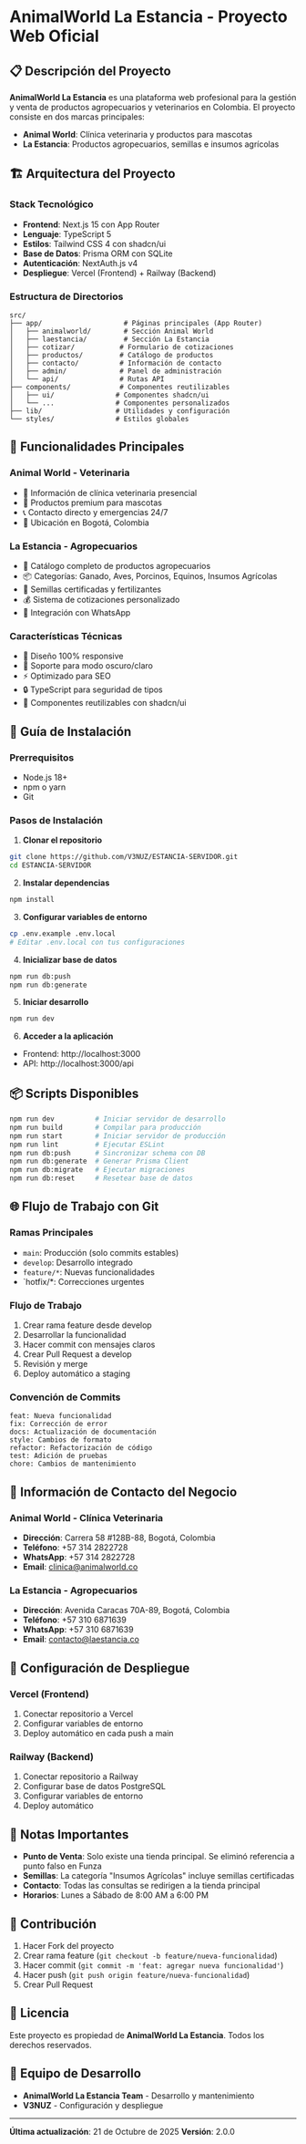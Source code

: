 # AnimalWorld La Estancia - Proyecto Web Oficial

## 📋 Descripción del Proyecto

**AnimalWorld La Estancia** es una plataforma web profesional para la gestión y venta de productos agropecuarios y veterinarios en Colombia. El proyecto consiste en dos marcas principales:

- **Animal World**: Clínica veterinaria y productos para mascotas
- **La Estancia**: Productos agropecuarios, semillas e insumos agrícolas

## 🏗️ Arquitectura del Proyecto

### Stack Tecnológico
- **Frontend**: Next.js 15 con App Router
- **Lenguaje**: TypeScript 5
- **Estilos**: Tailwind CSS 4 con shadcn/ui
- **Base de Datos**: Prisma ORM con SQLite
- **Autenticación**: NextAuth.js v4
- **Despliegue**: Vercel (Frontend) + Railway (Backend)

### Estructura de Directorios

```
src/
├── app/                    # Páginas principales (App Router)
│   ├── animalworld/        # Sección Animal World
│   ├── laestancia/         # Sección La Estancia
│   ├── cotizar/           # Formulario de cotizaciones
│   ├── productos/         # Catálogo de productos
│   ├── contacto/          # Información de contacto
│   ├── admin/             # Panel de administración
│   └── api/               # Rutas API
├── components/            # Componentes reutilizables
│   ├── ui/               # Componentes shadcn/ui
│   └── ...               # Componentes personalizados
├── lib/                  # Utilidades y configuración
└── styles/               # Estilos globales
```

## 🌟 Funcionalidades Principales

### Animal World - Veterinaria
- 🏥 Información de clínica veterinaria presencial
- 🐾 Productos premium para mascotas
- 📞 Contacto directo y emergencias 24/7
- 📍 Ubicación en Bogotá, Colombia

### La Estancia - Agropecuarios
- 🌱 Catálogo completo de productos agropecuarios
- 📦 Categorías: Ganado, Aves, Porcinos, Equinos, Insumos Agrícolas
- 🌾 Semillas certificadas y fertilizantes
- 💰 Sistema de cotizaciones personalizado
- 📱 Integración con WhatsApp

### Características Técnicas
- 📱 Diseño 100% responsive
- 🌙 Soporte para modo oscuro/claro
- ⚡ Optimizado para SEO
- 🔒 TypeScript para seguridad de tipos
- 🎨 Componentes reutilizables con shadcn/ui

## 🚀 Guía de Instalación

### Prerrequisitos
- Node.js 18+ 
- npm o yarn
- Git

### Pasos de Instalación

1. **Clonar el repositorio**
```bash
git clone https://github.com/V3NUZ/ESTANCIA-SERVIDOR.git
cd ESTANCIA-SERVIDOR
```

2. **Instalar dependencias**
```bash
npm install
```

3. **Configurar variables de entorno**
```bash
cp .env.example .env.local
# Editar .env.local con tus configuraciones
```

4. **Inicializar base de datos**
```bash
npm run db:push
npm run db:generate
```

5. **Iniciar desarrollo**
```bash
npm run dev
```

6. **Acceder a la aplicación**
- Frontend: http://localhost:3000
- API: http://localhost:3000/api

## 📦 Scripts Disponibles

```bash
npm run dev          # Iniciar servidor de desarrollo
npm run build        # Compilar para producción
npm run start        # Iniciar servidor de producción
npm run lint         # Ejecutar ESLint
npm run db:push      # Sincronizar schema con DB
npm run db:generate  # Generar Prisma Client
npm run db:migrate   # Ejecutar migraciones
npm run db:reset     # Resetear base de datos
```

## 🌐 Flujo de Trabajo con Git

### Ramas Principales
- `main`: Producción (solo commits estables)
- `develop`: Desarrollo integrado
- `feature/*`: Nuevas funcionalidades
- `hotfix/*: Correcciones urgentes

### Flujo de Trabajo
1. Crear rama feature desde develop
2. Desarrollar la funcionalidad
3. Hacer commit con mensajes claros
4. Crear Pull Request a develop
5. Revisión y merge
6. Deploy automático a staging

### Convención de Commits
```
feat: Nueva funcionalidad
fix: Corrección de error
docs: Actualización de documentación
style: Cambios de formato
refactor: Refactorización de código
test: Adición de pruebas
chore: Cambios de mantenimiento
```

## 📱 Información de Contacto del Negocio

### Animal World - Clínica Veterinaria
- **Dirección**: Carrera 58 #128B-88, Bogotá, Colombia
- **Teléfono**: +57 314 2822728
- **WhatsApp**: +57 314 2822728
- **Email**: clinica@animalworld.co

### La Estancia - Agropecuarios
- **Dirección**: Avenida Caracas 70A-89, Bogotá, Colombia
- **Teléfono**: +57 310 6871639
- **WhatsApp**: +57 310 6871639
- **Email**: contacto@laestancia.co

## 🔧 Configuración de Despliegue

### Vercel (Frontend)
1. Conectar repositorio a Vercel
2. Configurar variables de entorno
3. Deploy automático en cada push a main

### Railway (Backend)
1. Conectar repositorio a Railway
2. Configurar base de datos PostgreSQL
3. Configurar variables de entorno
4. Deploy automático

## 📝 Notas Importantes

- **Punto de Venta**: Solo existe una tienda principal. Se eliminó referencia a punto falso en Funza
- **Semillas**: La categoría "Insumos Agrícolas" incluye semillas certificadas
- **Contacto**: Todas las consultas se redirigen a la tienda principal
- **Horarios**: Lunes a Sábado de 8:00 AM a 6:00 PM

## 🤝 Contribución

1. Hacer Fork del proyecto
2. Crear rama feature (`git checkout -b feature/nueva-funcionalidad`)
3. Hacer commit (`git commit -m 'feat: agregar nueva funcionalidad'`)
4. Hacer push (`git push origin feature/nueva-funcionalidad`)
5. Crear Pull Request

## 📄 Licencia

Este proyecto es propiedad de **AnimalWorld La Estancia**. Todos los derechos reservados.

## 👥 Equipo de Desarrollo

- **AnimalWorld La Estancia Team** - Desarrollo y mantenimiento
- **V3NUZ** - Configuración y despliegue

---

**Última actualización**: 21 de Octubre de 2025
**Versión**: 2.0.0